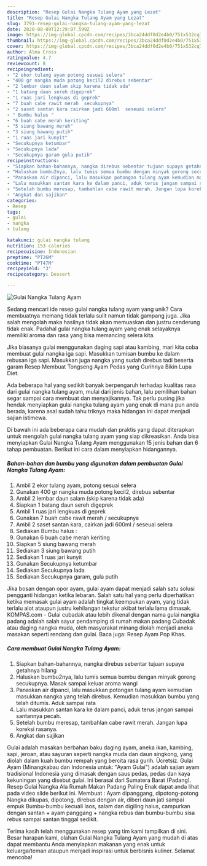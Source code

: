 ```yaml
---
description: "Resep Gulai Nangka Tulang Ayam yang Lezat"
title: "Resep Gulai Nangka Tulang Ayam yang Lezat"
slug: 3791-resep-gulai-nangka-tulang-ayam-yang-lezat
date: 2020-08-09T12:29:07.599Z
image: https://img-global.cpcdn.com/recipes/3bca24ddf0d2e4b0/751x532cq70/gulai-nangka-tulang-ayam-foto-resep-utama.jpg
thumbnail: https://img-global.cpcdn.com/recipes/3bca24ddf0d2e4b0/751x532cq70/gulai-nangka-tulang-ayam-foto-resep-utama.jpg
cover: https://img-global.cpcdn.com/recipes/3bca24ddf0d2e4b0/751x532cq70/gulai-nangka-tulang-ayam-foto-resep-utama.jpg
author: Alma Cross
ratingvalue: 4.7
reviewcount: 8
recipeingredient:
- "2 ekor tulang ayam potong sesuai selera"
- "400 gr nangka muda potong kecil2 direbus sebentar"
- "2 lembar daun salam skip karena tidak ada"
- "1 batang daun sereh digeprek"
- "1 ruas jari lengkuas di geprek"
- "7 buah cabe rawit merah  secukupnya"
- "2 saset santan kara cairkan jadi 600ml  seseuai selera"
- " Bumbu halus "
- "6 buah cabe merah keriting"
- "5 siung bawang merah"
- "3 siung bawang putih"
- "1 ruas jari kunyit"
- "Secukupnya ketumbar"
- "Secukupnya lada"
- "Secukupnya garam gula putih"
recipeinstructions:
- "Siapkan bahan-bahannya, nangka direbus sebentar tujuan supaya getahnya hilang"
- "Haluskan bumbu2nya, lalu tumis semua bumbu dengan minyak goreng secukupnya. Masak sampai keluar aroma wangi"
- "Panaskan air dipanci, lalu masukkan potongan tulang ayam kemudian masukkan nangka yang telah direbus. Kemudian masukkan bumbu yang telah ditumis. Aduk sampai rata"
- "Lalu masukkan santan kara ke dalam panci, aduk terus jangan sampai santannya pecah."
- "Setelah bumbu meresap, tambahlan cabe rawit merah. Jangan lupa koreksi rasanya."
- "Angkat dan sajikan"
categories:
- Resep
tags:
- gulai
- nangka
- tulang

katakunci: gulai nangka tulang 
nutrition: 153 calories
recipecuisine: Indonesian
preptime: "PT26M"
cooktime: "PT47M"
recipeyield: "3"
recipecategory: Dessert

---
```



![Gulai Nangka Tulang Ayam](https://img-global.cpcdn.com/recipes/3bca24ddf0d2e4b0/751x532cq70/gulai-nangka-tulang-ayam-foto-resep-utama.jpg)

Sedang mencari ide resep gulai nangka tulang ayam yang unik? Cara membuatnya memang tidak terlalu sulit namun tidak gampang juga. Jika salah mengolah maka hasilnya tidak akan memuaskan dan justru cenderung tidak enak. Padahal gulai nangka tulang ayam yang enak selayaknya memiliki aroma dan rasa yang bisa memancing selera kita.

Jika biasanya gulai menggunakan daging sapi atau kambing, mari kita coba membuat gulai nangka iga sapi. Masukkan tumisan bumbu ke dalam rebusan iga sapi. Masukkan juga nangka yang sudah direbus tadi beserta garam Resep Membuat Tongseng Ayam Pedas yang Gurihnya Bikin Lupa Diet.

Ada beberapa hal yang sedikit banyak berpengaruh terhadap kualitas rasa dari gulai nangka tulang ayam, mulai dari jenis bahan, lalu pemilihan bahan segar sampai cara membuat dan menyajikannya. Tak perlu pusing jika hendak menyiapkan gulai nangka tulang ayam yang enak di mana pun anda berada, karena asal sudah tahu triknya maka hidangan ini dapat menjadi sajian istimewa.


Di bawah ini ada beberapa cara mudah dan praktis yang dapat diterapkan untuk mengolah gulai nangka tulang ayam yang siap dikreasikan. Anda bisa menyiapkan Gulai Nangka Tulang Ayam menggunakan 15 jenis bahan dan 6 tahap pembuatan. Berikut ini cara dalam menyiapkan hidangannya.

<!--inarticleads1-->

##### Bahan-bahan dan bumbu yang digunakan dalam pembuatan Gulai Nangka Tulang Ayam:

1. Ambil 2 ekor tulang ayam, potong sesuai selera
1. Gunakan 400 gr nangka muda potong kecil2, direbus sebentar
1. Ambil 2 lembar daun salam (skip karena tidak ada)
1. Siapkan 1 batang daun sereh digeprek
1. Ambil 1 ruas jari lengkuas di geprek
1. Gunakan 7 buah cabe rawit merah / secukupnya
1. Ambil 2 saset santan kara, cairkan jadi 600ml / seseuai selera
1. Sediakan  Bumbu halus :
1. Gunakan 6 buah cabe merah keriting
1. Siapkan 5 siung bawang merah
1. Sediakan 3 siung bawang putih
1. Sediakan 1 ruas jari kunyit
1. Gunakan Secukupnya ketumbar
1. Sediakan Secukupnya lada
1. Sediakan Secukupnya garam, gula putih


Jika bosan dengan opor ayam, gulai ayam dapat menjadi salah satu solusi pengganti hidangan ketika lebaran. Salah satu hal yang perlu diperhatikan ketika memasak gulai ayam adalah tingkat keempukan ayam, yang tidak terlalu alot ataupun justru kehilangan tekstur akibat terlalu lama dimasak. KOMPAS.com - Gulai cubadak atau lebih dikenal dengan nama gulai nangka padang adalah salah sayur pendamping di rumah makan padang Cubadak atau daging nangka muda, oleh masyarakat minang diolah menjadi aneka masakan seperti rendang dan gulai. Baca juga: Resep Ayam Pop Khas. 

<!--inarticleads2-->

##### Cara membuat Gulai Nangka Tulang Ayam:

1. Siapkan bahan-bahannya, nangka direbus sebentar tujuan supaya getahnya hilang
1. Haluskan bumbu2nya, lalu tumis semua bumbu dengan minyak goreng secukupnya. Masak sampai keluar aroma wangi
1. Panaskan air dipanci, lalu masukkan potongan tulang ayam kemudian masukkan nangka yang telah direbus. Kemudian masukkan bumbu yang telah ditumis. Aduk sampai rata
1. Lalu masukkan santan kara ke dalam panci, aduk terus jangan sampai santannya pecah.
1. Setelah bumbu meresap, tambahlan cabe rawit merah. Jangan lupa koreksi rasanya.
1. Angkat dan sajikan


Gulai adalah masakan berbahan baku daging ayam, aneka ikan, kambing, sapi, jeroan, atau sayuran seperti nangka muda dan daun singkong, yang diolah dalam kuah bumbu rempah yang bercita rasa gurih. Ücretsiz. Gulai Ayam (Minangkabau dan Indonesia untuk: &#34;Ayam Gulai&#34;) adalah sajian ayam tradisional Indonesia yang dimasak dengan saus pedas, pedas dan kaya kekuningan yang disebut gulai. Ini berasal dari Sumatera Barat (Padang). Resep Gulai Nangka Ala Rumah Makan Padang Paling Enak dapat anda lihat pada video slide berikut ini. Membuat : Ayam dipanggang, dipotong-potong Nangka dikupas, dipotong, direbus dengan air, diberi daun jati sampai empuk Bumbu-bumbu kecuali laos, salam dan digiling halus, campurkan dengan santan + ayam panggang + nangka rebus dan bumbu-bumbu sisa rebus sampai santan tinggal sedikit. 

Terima kasih telah menggunakan resep yang tim kami tampilkan di sini. Besar harapan kami, olahan Gulai Nangka Tulang Ayam yang mudah di atas dapat membantu Anda menyiapkan makanan yang enak untuk keluarga/teman ataupun menjadi inspirasi untuk berbisnis kuliner. Selamat mencoba!
